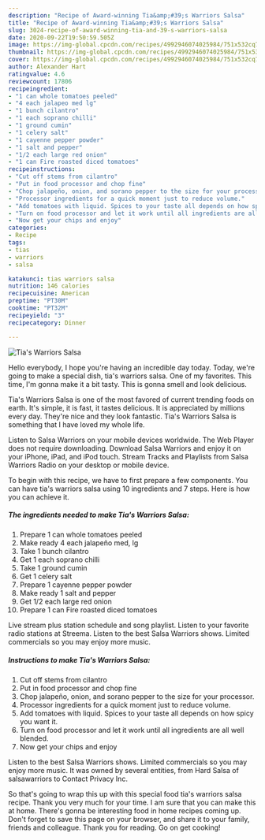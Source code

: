 ```yaml
---
description: "Recipe of Award-winning Tia&amp;#39;s Warriors Salsa"
title: "Recipe of Award-winning Tia&amp;#39;s Warriors Salsa"
slug: 3024-recipe-of-award-winning-tia-and-39-s-warriors-salsa
date: 2020-09-22T19:50:59.505Z
image: https://img-global.cpcdn.com/recipes/4992946074025984/751x532cq70/tias-warriors-salsa-recipe-main-photo.jpg
thumbnail: https://img-global.cpcdn.com/recipes/4992946074025984/751x532cq70/tias-warriors-salsa-recipe-main-photo.jpg
cover: https://img-global.cpcdn.com/recipes/4992946074025984/751x532cq70/tias-warriors-salsa-recipe-main-photo.jpg
author: Alexander Hart
ratingvalue: 4.6
reviewcount: 17806
recipeingredient:
- "1 can whole tomatoes peeled"
- "4 each jalapeo med lg"
- "1 bunch cilantro"
- "1 each soprano chilli"
- "1 ground cumin"
- "1 celery salt"
- "1 cayenne pepper powder"
- "1 salt and pepper"
- "1/2 each large red onion"
- "1 can Fire roasted diced tomatoes"
recipeinstructions:
- "Cut off stems from cilantro"
- "Put in food processor and chop fine"
- "Chop jalapeño, onion, and sorano pepper to the size for your processor."
- "Processor ingredients for a quick moment just to reduce volume."
- "Add tomatoes with liquid. Spices to your taste all depends on how spicy you want it."
- "Turn on food processor and let it work until all ingredients are all well blended."
- "Now get your chips and enjoy"
categories:
- Recipe
tags:
- tias
- warriors
- salsa

katakunci: tias warriors salsa 
nutrition: 146 calories
recipecuisine: American
preptime: "PT30M"
cooktime: "PT32M"
recipeyield: "3"
recipecategory: Dinner

---
```



![Tia&#39;s Warriors Salsa](https://img-global.cpcdn.com/recipes/4992946074025984/751x532cq70/tias-warriors-salsa-recipe-main-photo.jpg)

Hello everybody, I hope you're having an incredible day today. Today, we're going to make a special dish, tia&#39;s warriors salsa. One of my favorites. This time, I'm gonna make it a bit tasty. This is gonna smell and look delicious.

Tia&#39;s Warriors Salsa is one of the most favored of current trending foods on earth. It's simple, it is fast, it tastes delicious. It is appreciated by millions every day. They're nice and they look fantastic. Tia&#39;s Warriors Salsa is something that I have loved my whole life.

Listen to Salsa Warriors on your mobile devices worldwide. The Web Player does not require downloading. Download Salsa Warriors and enjoy it on your iPhone, iPad, and iPod touch. Stream Tracks and Playlists from Salsa Warriors Radio on your desktop or mobile device.


To begin with this recipe, we have to first prepare a few components. You can have tia&#39;s warriors salsa using 10 ingredients and 7 steps. Here is how you can achieve it.

<!--inarticleads1-->

##### The ingredients needed to make Tia&#39;s Warriors Salsa:

1. Prepare 1 can whole tomatoes peeled
1. Make ready 4 each jalapeño med, lg
1. Take 1 bunch cilantro
1. Get 1 each soprano chilli
1. Take 1 ground cumin
1. Get 1 celery salt
1. Prepare 1 cayenne pepper powder
1. Make ready 1 salt and pepper
1. Get 1/2 each large red onion
1. Prepare 1 can Fire roasted diced tomatoes


Live stream plus station schedule and song playlist. Listen to your favorite radio stations at Streema. Listen to the best Salsa Warriors shows. Limited commercials so you may enjoy more music. 

<!--inarticleads2-->

##### Instructions to make Tia&#39;s Warriors Salsa:

1. Cut off stems from cilantro
1. Put in food processor and chop fine
1. Chop jalapeño, onion, and sorano pepper to the size for your processor.
1. Processor ingredients for a quick moment just to reduce volume.
1. Add tomatoes with liquid. Spices to your taste all depends on how spicy you want it.
1. Turn on food processor and let it work until all ingredients are all well blended.
1. Now get your chips and enjoy


Listen to the best Salsa Warriors shows. Limited commercials so you may enjoy more music. It was owned by several entities, from Hard Salsa of salsawarriors to Contact Privacy Inc. 

So that's going to wrap this up with this special food tia&#39;s warriors salsa recipe. Thank you very much for your time. I am sure that you can make this at home. There's gonna be interesting food in home recipes coming up. Don't forget to save this page on your browser, and share it to your family, friends and colleague. Thank you for reading. Go on get cooking!
